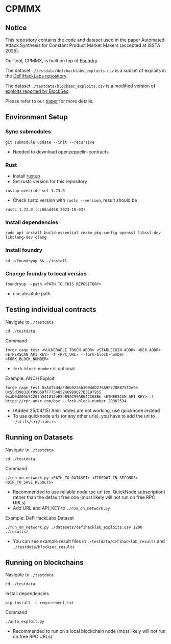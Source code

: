 # CPMMX

## Notice

This repository contains the code and dataset used in the paper Automated Attack Synthesis for Constant Product Market Makers (accepted at ISSTA 2025).

Our tool, CPMMX, is built on top of [Foundry](https://github.com/foundry-rs/foundry).

The dataset `./testdata/defihacklabs_exploits.csv` is a subset of exploits in the [DeFiHackLabs repository](https://github.com/SunWeb3Sec/DeFiHackLabs).

The dataset `./testdata/blocksec_exploits.csv` is a modified version of [exploits reported by BlockSec](https://x.com/BlockSecTeam/status/1624077078852210691).


Please refer to our [paper](https://arxiv.org/abs/2404.05297) for more details.

## Environment Setup

### Sync submodules
```
git submodule update --init --recursive
```
- Needed to download openzeppelin-contracts

### Rust
- Install [rustup](https://www.rust-lang.org/tools/install)
- Set rustc version for this repository
```
rustup override set 1.73.0
```
- Check rustc version with `rustc --version`, result should be
```
rustc 1.73.0 (cc66ad468 2023-10-03)
```

### Install dependencies
```
sudo apt install build-essential cmake pkg-config openssl libssl-dev libclang-dev clang
```
### Install foundry
```
cd ./foundryup && ./install
```

### Change foundry to local version
```
foundryup --path <PATH TO THIS REPOSITORY>
```
- use absolute path

## Testing individual contracts
Navigate to `./testdata`
```
cd ./testdata
```

Command
```
forge cage test <VULNERABLE TOKEN ADDR> <STABLECOIN ADDR> <DEX ADDR> <ETHERSCAN API KEY> -f <RPC_URL> --fork-block-number <FORK_BLOCK_NUMBER>
```
- `fork-block-number` is optional

Example: ANCH Exploit
```
forge cage test 0xA4f5d4aFd6b9226b3004dD276A9F778EB75f2e9e 0x55d398326f99059fF775485246999027B3197955 0xaD0dA05b9C20fa541012eE2e89AC99A864CC68Bb <ETHERSCAN API KEY> -f https://rpc.ankr.com/bsc --fork-block-number 20302534
```
- (Added 25/04/15) Ankr nodes are not working, use quicknode instead
- To use quicknode urls (or any other urls), you have to add the url to `./utils/src/scan.rs`

## Running on Datasets
Navigate to `./testdata`
```
cd ./testdata
```

Command
```
./run_on_network.py <PATH_TO_DATASET> <TIMEOUT_IN_SECONDS> <DIR_TO_SAVE_RESULTS>
```
- Recommended to use reliable node rpc url (ex. QuickNode subscription) rather than the default free one (most likely will not run on free RPC URLs)
- Add URL and API_KEY to `./run_on_network.py`

Example: DeFiHackLabs Dataset
```
./run_on_network.py ./datasets/defihacklab_exploits.csv 1200 ./results/
```
- You can see example result files in `./testdata/defihacklab_results` and `./testdata/blocksec_results`

## Running on blockchains
Navigate to `./testdata`
```
cd ./testdata
```
Install dependencies
```
pip install -r requirement.txt
```
Command
```
./auto_exploit.py
```
- Recommended to run on a local blockchain node (most likely will not run on free RPC URLs)
